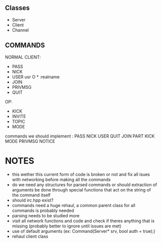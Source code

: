 ## Classes
- Server
- Client
- Channel


## COMMANDS

NORMAL CLIENT:
- PASS
- NICK
- USER usr O * :realname
- JOIN
- PRIVMSG
- QUIT

OP:
- KICK
- INVITE
- TOPIC
- MODE

commands we should implement :
PASS
NICK
USER
QUIT
JOIN
PART
KICK
MODE
PRIVMSG
NOTICE

# NOTES

- this wether this current form of code is broken or not and fix all isues with networking before making all the commands
- do we need any structures for parsed commands or should extraction of arguments be done through special functions that act on the string of the command itself
- should irc.hpp exist?
- commands need a huge rehaul, a common parent class for all commands is probably needed
- parsing needs to be studied more
- visit all network functions and code and check if theres anything that is missing (probably better to ignore until issues are met)
- use of default arguments (ex: Command(Server* srv, bool auth = true);)
- rehaul client class
